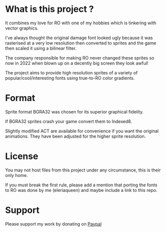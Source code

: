 # What is this project ?
It combines my love for RO with one of my hobbies which is tinkering with vector graphics.

I've always thought the original damage font looked ugly because it was rasterised at a very low resolution then converted to sprites and the game then scaled it using a bilinear filter.

The company responsible for making RO never changed these sprites so now in 2022 when blown up on a decently big screen they look awful!

The project aims to provide high resolution sprites of a variety of popular/cool/interesting fonts using true-to-RO color gradients.

# Format
Sprite format BGRA32 was chosen for its superior graphical fidelity.

If BGRA32 sprites crash your game convert them to Indexed8.

Slightly modified ACT are available for convenience if you want the original animations. They have been adjusted for the higher sprite resolution.

# License
You may not host files from this project under any circumstance, this is their only home.

If you must break the first rule, please add a mention that porting the fonts to RO was done by me (eleriaqueen) and maybe include a link to this repo.

# Support
Please support my work by donating on [Paypal](https://paypal.me/eleriaqueen)
